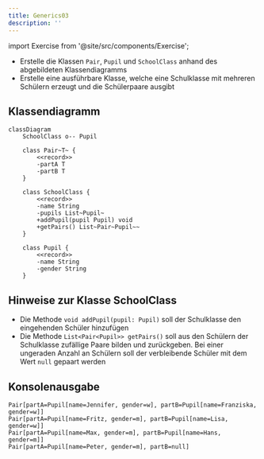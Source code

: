 ```yaml
---
title: Generics03
description: ''
---
```


import Exercise from '@site/src/components/Exercise';

- Erstelle die Klassen `Pair`, `Pupil` und `SchoolClass` anhand des abgebildeten Klassendiagramms
- Erstelle eine ausführbare Klasse, welche eine Schulklasse mit mehreren Schülern erzeugt und die Schülerpaare ausgibt

## Klassendiagramm
```mermaid
classDiagram
    SchoolClass o-- Pupil

    class Pair~T~ {
        <<record>>
        -partA T
        -partB T
    }

    class SchoolClass {
        <<record>>
        -name String
        -pupils List~Pupil~
        +addPupil(pupil Pupil) void
        +getPairs() List~Pair~Pupil~~
    }

    class Pupil {
        <<record>>
        -name String
        -gender String
    }
```

## Hinweise zur Klasse SchoolClass
- Die Methode `void addPupil(pupil: Pupil)` soll der Schulklasse den eingehenden Schüler hinzufügen
- Die Methode `List<Pair<Pupil>> getPairs()` soll aus den Schülern der Schulklasse zufällige Paare bilden und zurückgeben. Bei einer ungeraden Anzahl an Schülern soll der verbleibende Schüler mit dem Wert `null` gepaart werden

## Konsolenausgabe

```console
Pair[partA=Pupil[name=Jennifer, gender=w], partB=Pupil[name=Franziska, gender=w]]
Pair[partA=Pupil[name=Fritz, gender=m], partB=Pupil[name=Lisa, gender=w]]
Pair[partA=Pupil[name=Max, gender=m], partB=Pupil[name=Hans, gender=m]]
Pair[partA=Pupil[name=Peter, gender=m], partB=null]
```

<Exercise pullRequest="64" branchSuffix="generics/03" />
